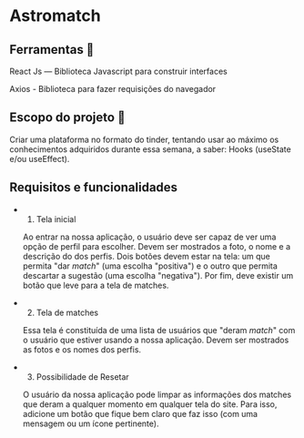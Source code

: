 # Astromatch

## Ferramentas 🔧

React Js — Biblioteca Javascript para construir interfaces

Axios - Biblioteca para fazer requisições do navegador

## Escopo do projeto 📌

Criar uma plataforma no formato do tinder, tentando usar ao máximo os conhecimentos adquiridos durante essa semana, a saber: Hooks (useState e/ou useEffect). 

## Requisitos e funcionalidades

- 1. Tela inicial

    Ao entrar na nossa aplicação, o usuário deve ser capaz de ver uma opção de perfil para escolher. Devem ser mostrados a foto, o nome e a descrição do dos perfis. Dois botões devem estar na tela: um que permita "dar *match*" (uma escolha "positiva") e o outro que permita descartar a sugestão (uma escolha "negativa"). Por fim, deve existir um botão que leve para a tela de matches.

- 2. Tela de matches

    Essa tela é constituída de uma lista de usuários que "deram *match*" com o usuário que estiver usando a nossa aplicação. Devem ser mostrados as fotos e os nomes dos perfis. 


- 3. Possibilidade de Resetar

    O usuário da nossa aplicação pode limpar as informações dos matches que deram a qualquer momento em qualquer tela do site. Para isso, adicione um botão que fique bem claro que faz isso (com uma mensagem ou um ícone pertinente).

  